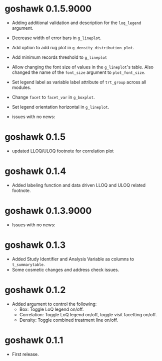 # goshawk 0.1.5.9000

* Adding additional validation and description for the `loq_legend` argument.
* Decrease width of error bars in `g_lineplot`.
* Add option to add rug plot in `g_density_distribution_plot`.
* Add minimum records threshold to `g_lineplot`
* Allow changing the font size of values in the `g_lineplot`'s table. Also changed the name of the `font_size` argument to `plot_font_size`.
* Set legend label as variable label attribute of `trt_group` across all modules.
* Change `facet` to `facet_var` in `g_boxplot`.
* Set legend orientation horizontal in `g_lineplot`.

* issues with no news:

# goshawk 0.1.5

* updated LLOQ/ULOQ footnote for correlation plot

# goshawk 0.1.4

* Added labeling function and data driven LLOQ and ULOQ related footnote.

# goshawk 0.1.3.9000

* Issues with no news:

# goshawk 0.1.3

* Added Study Identifier and Analysis Variable as columns to `t_summarytable`.
* Some cosmetic changes and address check issues.

# goshawk 0.1.2

* Added argument to control the following:
  - Box: Toggle LoQ legend on/off.
  - Correlation: Toggle LoQ legend on/off, toggle visit facetting on/off.
  - Density: Toggle combined treatment line on/off.

# goshawk 0.1.1

* First release.